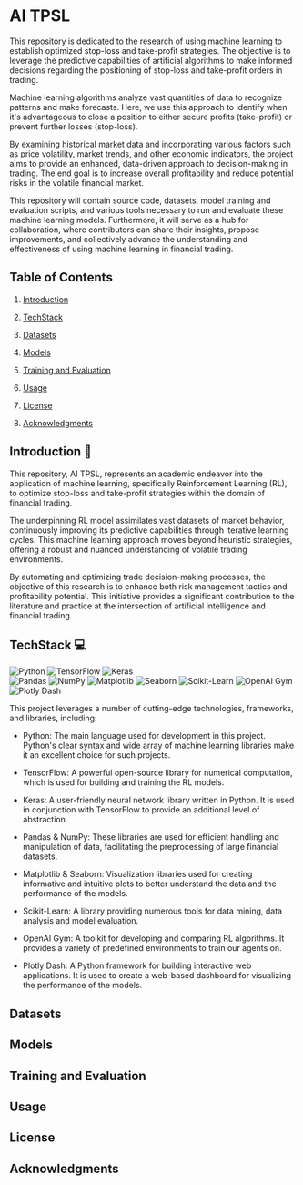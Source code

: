<!--
 * @Author: hibana2077 hibana2077@gmail.com
 * @Date: 2023-06-27 22:15:36
 * @LastEditors: hibana2077 hibana2077@gmail.com
 * @LastEditTime: 2023-06-27 22:50:09
 * @FilePath: \fintech_studies\ai_tpsl\README.md
 * @Description: 这是默认设置,请设置`customMade`, 打开koroFileHeader查看配置 进行设置: https://github.com/OBKoro1/koro1FileHeader/wiki/%E9%85%8D%E7%BD%AE
-->
# AI TPSL

This repository is dedicated to the research of using machine learning to establish optimized stop-loss and take-profit strategies. The objective is to leverage the predictive capabilities of artificial algorithms to make informed decisions regarding the positioning of stop-loss and take-profit orders in trading.

Machine learning algorithms analyze vast quantities of data to recognize patterns and make forecasts. Here, we use this approach to identify when it's advantageous to close a position to either secure profits (take-profit) or prevent further losses (stop-loss).

By examining historical market data and incorporating various factors such as price volatility, market trends, and other economic indicators, the project aims to provide an enhanced, data-driven approach to decision-making in trading. The end goal is to increase overall profitability and reduce potential risks in the volatile financial market.

This repository will contain source code, datasets, model training and evaluation scripts, and various tools necessary to run and evaluate these machine learning models. Furthermore, it will serve as a hub for collaboration, where contributors can share their insights, propose improvements, and collectively advance the understanding and effectiveness of using machine learning in financial trading.

## Table of Contents

1. [Introduction](#introduction)

2. [TechStack](#techstack)

3. [Datasets](#datasets)

4. [Models](#models)

5. [Training and Evaluation](#training-and-evaluation)

6. [Usage](#usage)

7. [License](#license)

8. [Acknowledgments](#acknowledgments)

## Introduction :rocket:

This repository, AI TPSL, represents an academic endeavor into the application of machine learning, specifically Reinforcement Learning (RL), to optimize stop-loss and take-profit strategies within the domain of financial trading.

The underpinning RL model assimilates vast datasets of market behavior, continuously improving its predictive capabilities through iterative learning cycles. This machine learning approach moves beyond heuristic strategies, offering a robust and nuanced understanding of volatile trading environments.

By automating and optimizing trade decision-making processes, the objective of this research is to enhance both risk management tactics and profitability potential. This initiative provides a significant contribution to the literature and practice at the intersection of artificial intelligence and financial trading.

## TechStack :computer:

![Python](https://img.shields.io/badge/-Python-000?&logo=python)
![TensorFlow](https://img.shields.io/badge/-TensorFlow-000?&logo=tensorflow)
![Keras](https://img.shields.io/badge/-Keras-000?&logo=keras)   
![Pandas](https://img.shields.io/badge/-Pandas-000?&logo=pandas)
![NumPy](https://img.shields.io/badge/-NumPy-000?&logo=numpy)
![Matplotlib](https://img.shields.io/badge/-Matplotlib-000?&logo=matplotlib)
![Seaborn](https://img.shields.io/badge/-Seaborn-000?&logo=seaborn)
![Scikit-Learn](https://img.shields.io/badge/-Scikit_Learn-000?&logo=scikit-learn)
![OpenAI Gym](https://img.shields.io/badge/-OpenAI_Gym-000?&logo=openai-gym)
![Plotly Dash](https://img.shields.io/badge/-Plotly_Dash-000?&logo=plotly)

This project leverages a number of cutting-edge technologies, frameworks, and libraries, including:

- Python: The main language used for development in this project. Python's clear syntax and wide array of machine learning libraries make it an excellent choice for such projects.

- TensorFlow: A powerful open-source library for numerical computation, which is used for building and training the RL models.

- Keras: A user-friendly neural network library written in Python. It is used in conjunction with TensorFlow to provide an additional level of abstraction.

- Pandas & NumPy: These libraries are used for efficient handling and manipulation of data, facilitating the preprocessing of large financial datasets.

- Matplotlib & Seaborn: Visualization libraries used for creating informative and intuitive plots to better understand the data and the performance of the models.

- Scikit-Learn: A library providing numerous tools for data mining, data analysis and model evaluation.

- OpenAI Gym: A toolkit for developing and comparing RL algorithms. It provides a variety of predefined environments to train our agents on.

- Plotly Dash: A Python framework for building interactive web applications. It is used to create a web-based dashboard for visualizing the performance of the models.

## Datasets

## Models

## Training and Evaluation

## Usage

## License

## Acknowledgments
